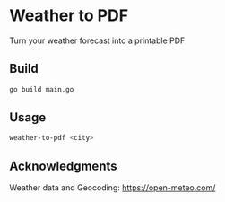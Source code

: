 # Weather to PDF
Turn your weather forecast into a printable PDF

## Build

````sh
go build main.go
````

## Usage

````sh
weather-to-pdf <city>
````

## Acknowledgments

Weather data and Geocoding: https://open-meteo.com/
